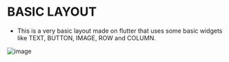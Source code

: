 # BASIC LAYOUT

* This is a very basic layout made on flutter that uses some basic widgets like TEXT, BUTTON, IMAGE, ROW and COLUMN. 


![image](https://user-images.githubusercontent.com/78088095/137518782-71cdd24b-9f35-402f-a796-49462157c19d.png)
